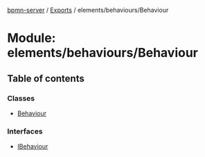 [bpmn-server](../README.md) / [Exports](../modules.md) / elements/behaviours/Behaviour

# Module: elements/behaviours/Behaviour

## Table of contents

### Classes

- [Behaviour](../classes/elements_behaviours_Behaviour.Behaviour.md)

### Interfaces

- [IBehaviour](../interfaces/elements_behaviours_Behaviour.IBehaviour.md)
